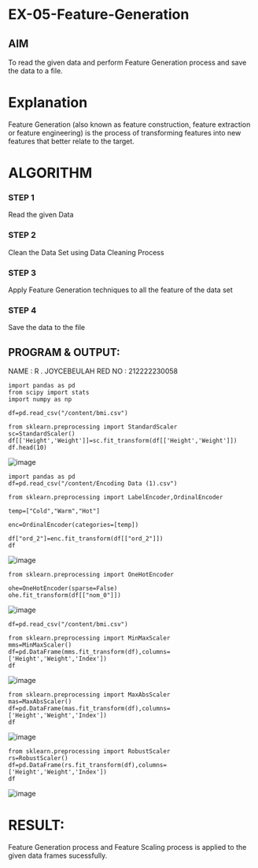 # EX-05-Feature-Generation


## AIM
To read the given data and perform Feature Generation process and save the data to a file. 

# Explanation
Feature Generation (also known as feature construction, feature extraction or feature engineering) is the process of transforming features into new features that better relate to the target.
 

# ALGORITHM
### STEP 1
Read the given Data
### STEP 2
Clean the Data Set using Data Cleaning Process
### STEP 3
Apply Feature Generation techniques to all the feature of the data set
### STEP 4
Save the data to the file

## PROGRAM & OUTPUT:
NAME : R . JOYCEBEULAH
RED NO : 212222230058
```
import pandas as pd
from scipy import stats
import numpy as np
```
```
df=pd.read_csv("/content/bmi.csv")
```
```
from sklearn.preprocessing import StandardScaler
sc=StandardScaler()
df[['Height','Weight']]=sc.fit_transform(df[['Height','Weight']])
df.head(10)
```
![image](https://github.com/JoyceBeulah/EX-05-Feature-Generation/assets/118343698/7b655bf0-ee81-4f34-a57b-eb7e8be369bd)

```
import pandas as pd
df=pd.read_csv("/content/Encoding Data (1).csv")

from sklearn.preprocessing import LabelEncoder,OrdinalEncoder

temp=["Cold","Warm","Hot"]

enc=OrdinalEncoder(categories=[temp])

df["ord_2"]=enc.fit_transform(df[["ord_2"]])
df
```
![image](https://github.com/JoyceBeulah/EX-05-Feature-Generation/assets/118343698/ce8cf442-4ab2-448c-954a-138c28d4b076)

```
from sklearn.preprocessing import OneHotEncoder

ohe=OneHotEncoder(sparse=False)
ohe.fit_transform(df[["nom_0"]])
```
![image](https://github.com/JoyceBeulah/EX-05-Feature-Generation/assets/118343698/a4c99f23-026e-470d-9cfe-2d9b458acff3)

```
df=pd.read_csv("/content/bmi.csv")

from sklearn.preprocessing import MinMaxScaler
mms=MinMaxScaler()
df=pd.DataFrame(mms.fit_transform(df),columns=['Height','Weight','Index'])
df
```
![image](https://github.com/JoyceBeulah/EX-05-Feature-Generation/assets/118343698/53ff099b-341b-47c2-ad6b-9bfff0d297ca)

```
from sklearn.preprocessing import MaxAbsScaler
mas=MaxAbsScaler()
df=pd.DataFrame(mas.fit_transform(df),columns=['Height','Weight','Index'])
df
```
![image](https://github.com/JoyceBeulah/EX-05-Feature-Generation/assets/118343698/aa1908d6-d294-4b50-9b05-eccc7d28089a)

```
from sklearn.preprocessing import RobustScaler
rs=RobustScaler()
df=pd.DataFrame(rs.fit_transform(df),columns=['Height','Weight','Index'])
df
```
![image](https://github.com/JoyceBeulah/EX-05-Feature-Generation/assets/118343698/c7cd08ee-8c0a-434a-9587-ab67c4095ee3)

# RESULT:
Feature Generation process and Feature Scaling process is applied to the given data frames sucessfully.
